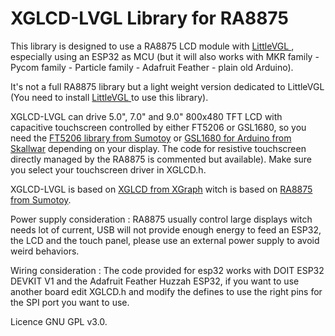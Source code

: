 # XGLCD-LVGL Library for RA8875

This library is designed to use a RA8875 LCD module with <a href="http://www.littlevgl.com" target="_blank"> LittleVGL </a>, especially using an ESP32 as MCU (but it will also works with MKR family - Pycom family - Particle family - Adafruit Feather - plain old Arduino).

It's not a full RA8875 library but a light weight version dedicated to LittleVGL (You need to install <a href="https://github.com/littlevgl/" target="_blank"> LittleVGL </a> to use this library).

XGLCD-LVGL can drive 5.0", 7.0" and 9.0" 800x480 TFT LCD with capacitive touchscreen controlled by either FT5206 or GSL1680, so you need the <a href="https://github.com/sumotoy/FT5206" target="_blank">FT5206 library from Sumotoy</a> or <a href="https://github.com/Skallwar/GSL1680">GSL1680 for Arduino from Skallwar</a> depending on your display. The code for resistive touchscreen directly managed by the RA8875 is commented but available). Make sure you select your touchscreen driver in XGLCD.h.

XGLCD-LVGL is based on <a href="https://github.com/xgraph/XGLCD" target="_blank">XGLCD from XGraph</a> witch is based on <a href="https://github.com/sumotoy/RA8875" target="_blank">RA8875 from Sumotoy</a>.

Power supply consideration : RA8875 usually control large displays witch needs lot of current, USB will not provide enough energy to feed an ESP32, the LCD and the touch panel, please use an external power supply to avoid weird behaviors.

Wiring consideration : The code provided for esp32 works with DOIT ESP32 DEVKIT V1 and the Adafruit Feather Huzzah ESP32, if you want to use another board edit XGLCD.h and modify the defines to use the right pins for the SPI port you want to use.

Licence GNU GPL v3.0.

